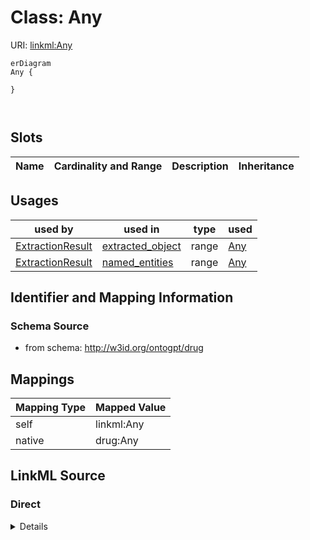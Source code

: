 # Class: Any



URI: [linkml:Any](https://w3id.org/linkml/Any)


```mermaid
erDiagram
Any {

}



```



<!-- no inheritance hierarchy -->


## Slots

| Name | Cardinality and Range | Description | Inheritance |
| ---  | --- | --- | --- |





## Usages

| used by | used in | type | used |
| ---  | --- | --- | --- |
| [ExtractionResult](ExtractionResult.md) | [extracted_object](extracted_object.md) | range | [Any](Any.md) |
| [ExtractionResult](ExtractionResult.md) | [named_entities](named_entities.md) | range | [Any](Any.md) |






## Identifier and Mapping Information







### Schema Source


* from schema: http://w3id.org/ontogpt/drug





## Mappings

| Mapping Type | Mapped Value |
| ---  | ---  |
| self | linkml:Any |
| native | drug:Any |





## LinkML Source

<!-- TODO: investigate https://stackoverflow.com/questions/37606292/how-to-create-tabbed-code-blocks-in-mkdocs-or-sphinx -->

### Direct

<details>
```yaml
name: Any
from_schema: http://w3id.org/ontogpt/drug
rank: 1000
class_uri: linkml:Any

```
</details>

### Induced

<details>
```yaml
name: Any
from_schema: http://w3id.org/ontogpt/drug
rank: 1000
class_uri: linkml:Any

```
</details>
